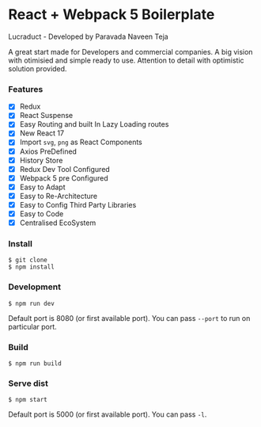 React + Webpack 5 Boilerplate
===

Lucraduct - Developed by Paravada Naveen Teja

A great start made for Developers and commercial companies. A big vision with otimisied and simple ready to use. Attention to detail with optimistic solution provided. 

### Features
- [x] Redux
- [x] React Suspense
- [x] Easy Routing and built In Lazy Loading routes
- [x] New React 17 
- [x] Import `svg`, `png` as React Components  
- [x] Axios PreDefined
- [x] History Store
- [x] Redux Dev Tool Configured
- [x] Webpack 5 pre Configured 
- [x] Easy to Adapt
- [x] Easy to Re-Architecture
- [x] Easy to Config Third Party Libraries
- [x] Easy to Code   
- [x] Centralised EcoSystem

### Install

```$shell
$ git clone 
$ npm install
```

### Development

```$shell
$ npm run dev
```

Default port is 8080 (or first available port). You can pass `--port` to run on particular port.

### Build

```$shell
$ npm run build
```

### Serve dist

```$shell
$ npm start
```

Default port is 5000 (or first available port). You can pass `-l`.


